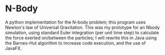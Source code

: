 # N-Body
A python implementation for the N-body problem; this program uses Newton's law of Universal Gravitation. This was my prototype for an Nbody simulation, using standard Euler integration (per unit time step) to calculate the force exerted on/between the particles; I will rewrite this in Java using the Barnes-Hut algorithm to increase code execution, and the use of JavaFX.
